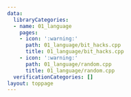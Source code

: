 ```yaml
---
data:
  libraryCategories:
  - name: 01_language
    pages:
    - icon: ':warning:'
      path: 01_language/bit_hacks.cpp
      title: 01_language/bit_hacks.cpp
    - icon: ':warning:'
      path: 01_language/random.cpp
      title: 01_language/random.cpp
  verificationCategories: []
layout: toppage
---
```

